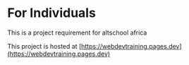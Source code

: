 # For Individuals

This is a project requirement for altschool africa

This project is hosted at [https://webdevtraining.pages.dev](https://webdevtraining.pages.dev)